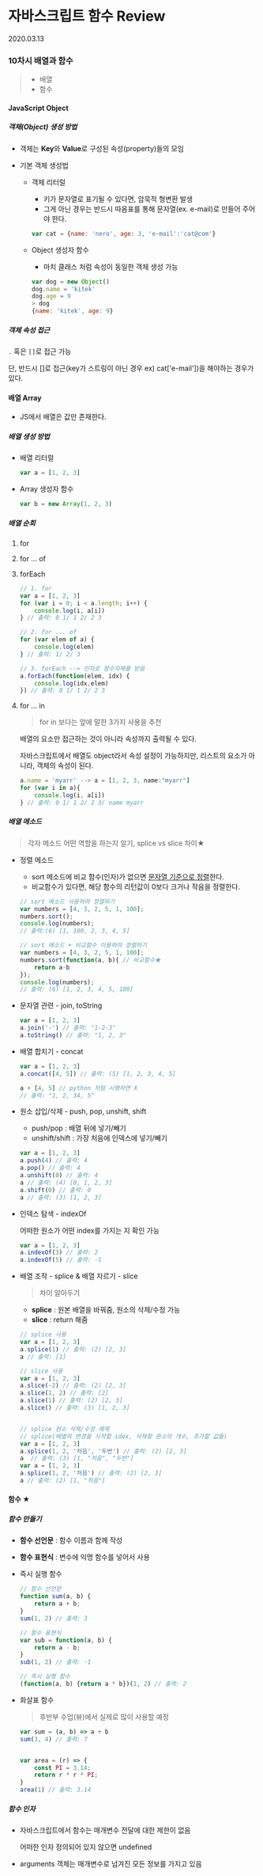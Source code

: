 # 자바스크립트 함수 Review

2020.03.13

### 10차시 배열과 함수

> - 배열
> - 함수

#### JavaScript Object

##### 객체(Object) 생성 방법

- 객체는 **Key**와 **Value**로 구성된 속성(property)들의 모임

- 기본 객체 생성법

  - 객체 리터럴

    - 키가 문자열로 표기될 수 있다면, 암묵적 형변환 발생
    - 그게 아닌 경우는 반드시 따옴표를 통해 문자열(ex. e-mail)로 만들어 주어야 한다.

    ```javascript
    var cat = {name: 'nero', age: 3, 'e-mail':'cat@com'}
    ```

  - Object 생성자 함수

    - 마치 클래스 처럼 속성이 동일한 객체 생성 가능

    ```javascript
    var dog = new Object()
    dog.name = 'kitek'
    dog.age = 9
    > dog
    {name: 'kitek', age: 9}
    ```

##### 객체 속성 접근

`.` 혹은 `[]`로 접근 가능

단, 반드시 []로 접근(key가 스트링이 아닌 경우 ex) cat['e-mail'])을 해야하는 경우가 있다.

#### 배열 Array

- JS에서 배열은 값만 존재한다.

##### 배열 생성 방법

- 배열 리터럴

  ```javascript
  var a = [1, 2, 3]
  ```

- Array 생성자 함수

  ```javascript
  var b = new Array(1, 2, 3)
  ```

##### 배열 순회

1. for

2. for ... of

3. forEach

   ```javascript
   // 1. for
   var a = [1, 2, 3]
   for (var i = 0; i < a.length; i++) {
       console.log(i, a[i])
   } // 출력: 0 1/ 1 2/ 2 3
   
   // 2. for ... of
   for (var elem of a) {
       console.log(elem)
   } // 출력: 1/ 2/ 3
   
   // 3. forEach --> 인자로 함수자체를 받음
   a.forEach(function(elem, idx) {
       console.log(idx,elem)
   }) // 출력: 0 1/ 1 2/ 2 3
   ```

4. for ... in

   > for in 보다는 앞에 말한 3가지 사용을 추천

   배열의 요소만 접근하는 것이 아니라 속성까지 출력될 수 있다.

   자바스크립트에서 배열도 object라서 속성 설정이 가능하지만, 리스트의 요소가 아니라, 객체의 속성이 된다.
   
   ```javascript
   a.name = 'myarr' --> a = [1, 2, 3, name:"myarr"]
   for (var i in a){
       console.log(i, a[i])
   } // 출력: 0 1/ 1 2/ 2 3/ name myarr

   ```

##### 배열 메소드

> 각자 메소드 어떤 역할을 하는지 알기, splice vs slice 차이★

- 정렬 메소드
  - sort 메소드에 비교 함수(인자)가 없으면 <u>문자열 기준으로 정렬</u>한다.
  - 비교함수가 있다면, 해당 함수의 리턴값이 0보다 크거나 작음을 정렬한다.

  ```javascript
  // sort 메소드 사용하여 정렬하기
  var numbers = [4, 3, 2, 5, 1, 100];
  numbers.sort();
  console.log(numbers);
  // 출력:(6) [1, 100, 2, 3, 4, 5]
  
  // sort 메소드 + 비교함수 이용하여 정렬하기
  var numbers = [4, 3, 2, 5, 1, 100];
  numbers.sort(function(a, b){ // 비교함수★
      return a-b
  });
  console.log(numbers);
  // 출력: (6) [1, 2, 3, 4, 5, 100]
  ```

- 문자열 관련 - join, toString

  ```javascript
  var a = [1, 2, 3]
  a.join('-') // 출력: "1-2-3"
  a.toString() // 출력: "1, 2, 3"
  ```

- 배열 합치기 - concat

  ```javascript
  var a = [1, 2, 3]
  a.concat([4, 5]) // 출력: (5) [1, 2, 3, 4, 5]
  
  a + [4, 5] // python 처럼 시행하면 X
  // 출력: "1, 2, 34, 5"
  ```

- 원소 삽입/삭제 - push, pop, unshift, shift

  - push/pop : 배열 뒤에 넣기/빼기
  - unshift/shift : 가장 처음에 인덱스에 넣기/빼기

  ```javascript
  var a = [1, 2, 3]
  a.push(4) // 출력: 4
  a.pop() // 출력: 4
  a.unshift(0) // 출력: 4
  a // 출력: (4) [0, 1, 2, 3]
  a.shift(0) // 출력: 0
  a // 출력: (3) [1, 2, 3]
  ```

- 인덱스 탐색 - indexOf

  어떠한 원소가 어떤 index를 가지는 지 확인 가능

  ```javascript
  var a = [1, 2, 3]
  a.indexOf(3) // 출력: 2
  a.indexOf(5) // 출력: -1
  ```

- 배열 조작 - splice & 배열 자르기 - slice

  > 차이 알아두기

  - **splice** : 원본 배열을 바꿔줌, 원소의 삭제/수정 가능
  - **slice** : return 해줌

  ```javascript
  // splice 사용
  var a = [1, 2, 3]
  a.splice(1) // 출력: (2) [2, 3]
  a // 출력: [1]
  
  // slice 사용
  var a = [1, 2, 3]
  a.slice(-2) // 출력: (2) [2, 3]
  a.slice(1, 2) // 출력: [2]
  a.slice(1) // 출력: (2) [2, 3]
  a.slice() // 출력: (3) [1, 2, 3]
  
  
  // splice 원소 삭제/수정 예제
  // splice(배열의 변경을 시작할 idex, 삭제할 원소의 개수, 추가할 값들)
  var a = [1, 2, 3]
  a.splice(1, 2, '처음', '두번') // 출력: (2) [2, 3]
  a  // 출력: (3) [1, "처음", "두번"]
  var a = [1, 2, 3]
  a.splice(1, 2, '처음') // 출력: (2) [2, 3]
  a // 출력: (2) [1, "처음"]
  ```

#### 함수 ★

##### 함수 만들기

- **함수 선언문** : 함수 이름과 함께 작성

- **함수 표현식** : 변수에 익명 함수를 넣어서 사용

- 즉시 실행 함수

  ```javascript
  // 함수 선언문
  function sum(a, b) {
      return a + b;
  }
  sum(1, 2) // 출력: 3
  
  // 함수 표현식
  var sub = function(a, b) {
      return a - b;
  }
  sub(1, 2) // 출력: -1
  
  // 즉시 실행 함수
  (function(a, b) {return a * b})(1, 2) // 출력: 2
  ```

- 화살표 함수

  > 후반부 수업(뷰)에서 실제로 많이 사용할 예정

  ```javascript
  var sum = (a, b) => a + b
  sum(3, 4) // 출력: 7
  
  
  var area = (r) => {
      const PI = 3.14;
      return r * r * PI;
  }
  area(1) // 출력: 3.14
  ```

##### 함수 인자

- 자바스크립트에서 함수는 매개변수 전달에 대한 제한이 없음

  어떠한 인자 정의되어 있지 않으면 undefined

- arguments 객체는 매개변수로 넘겨진 모든 정보를 가지고 있음